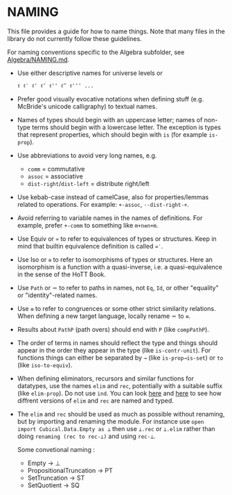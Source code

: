 NAMING
======

This file provides a guide for how to name things. Note that many
files in the library do not currently follow these guidelines.

For naming conventions specific to the Algebra subfolder, see
[Algebra/NAMING.md](https://github.com/agda/cubical/blob/master/Cubical/Algebra/NAMING.md).

* Use either descriptive names for universe levels or
  ```
  ℓ ℓ′ ℓ' ℓ″ ℓ'' ℓ‴ ℓ''' ...
  ```

* Prefer good visually evocative notations when defining stuff (e.g. McBride's
  unicode calligraphy) to textual names.

* Names of types should begin with an uppercase letter; names of
  non-type terms should begin with a lowercase letter. The exception
  is types that represent properties, which should begin with `is`
  (for example `is-prop`).

* Use abbreviations to avoid very long names, e.g.
  - `comm` = commutative
  - `assoc` = associative
  - `dist-right`/`dist-left` = distribute right/left

* Use kebab-case instead of camelCase, also for properties/lemmas
  related to operations. For example: `+-assoc`, `·-dist-right-+`.

* Avoid referring to variable names in the names of definitions.
  For example, prefer `+-comm` to something like `m+n≡n+m`.

* Use Equiv or `≃` to refer to equivalences of types or structures.
  Keep in mind that builtin equivalence definition is called `≃′`.

* Use Iso or `≅` to refer to isomorphisms of types or structures.
  Here an isomorphism is a function with a quasi-inverse, i.e. a
  quasi-equivalence in the sense of the HoTT Book.

* Use `Path` or `＝` to refer to paths in names, not `Eq`, `Id`, or
  other "equality" or "identity"-related names.

* Use `≡` to refer to congruences or some other strict similarity relations.
  When defining a new target language, locally rename `＝` to `≡`.

* Results about `PathP` (path overs) should end with `P` (like
  `compPathP`).

* The order of terms in names should reflect the type and things
  should appear in the order they appear in the type (like
  `is-contr-unit`). For functions things can either be separated by `→`
  (like `is-prop→is-set`) or `to` (like `iso-to-equiv`).

* When defining eliminators, recursors and similar functions for datatypes,
  use the names `elim` and `rec`, potentially with a suitable suffix (like `elim-prop`).
  Do not use `ind`.
  You can look
  [here](https://github.com/agda/cubical/blob/master/Cubical/HITs/SetQuotients/Properties.agda#L42-L92)
  and
  [here](https://github.com/agda/cubical/blob/master/Cubical/HITs/S1/Properties.agda#L14-L20)
  to see how diffrent versions of `elim` and `rec` are named and typed.

* The `elim` and `rec` should be used as much as possible without
  renaming, but by importing and renaming the module.
  For instance use `open import Cubical.Data.Empty as ⊥`
  then use `⊥.rec` or `⊥.elim` rather than doing
  `renaming (rec to rec-⊥)` and using `rec-⊥`.

  Some convetional naming :
  - Empty                   -> ⊥
  - PropositionalTruncation -> PT
  - SetTruncation           -> ST
  - SetQuotient             -> SQ
